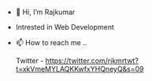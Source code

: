 - 👋 Hi, I’m Rajkumar
- Intrested in Web Development
- 📫 How to reach me ..

   Twitter - https://twitter.com/rjkmrtwt?t=xkVmeMYLAQKKwfxYHQneyQ&s=09

<!---
rajkumar-07/rajkumar-07 is a ✨ special ✨ repository because its `README.md` (this file) appears on your GitHub profile.
You can click the Preview link to take a look at your changes.
--->

